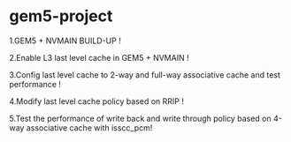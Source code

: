 # gem5-project

1.GEM5 + NVMAIN BUILD-UP !

2.Enable L3 last level cache in GEM5 + NVMAIN !

3.Config last level cache to  2-way and full-way associative cache and test performance !

4.Modify last level cache policy based on RRIP !


5.Test the performance of write back and write through policy based on 4-way associative cache with isscc_pcm!
